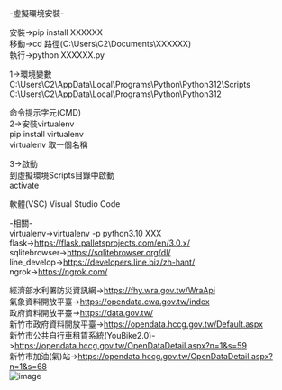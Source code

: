 -虛擬環境安裝-  

安裝->pip install XXXXXX  
移動->cd 路徑(C:\Users\C2\Documents\XXXXXX)  
執行->python XXXXXX.py  
  
1->環境變數  
C:\Users\C2\AppData\Local\Programs\Python\Python312\Scripts  
C:\Users\C2\AppData\Local\Programs\Python\Python312  
  
命令提示字元(CMD)  
2->安裝virtualenv  
pip install virtualenv  
virtualenv 取一個名稱  
  
3->啟動  
到虛擬環境Scripts目錄中啟動  
activate  

軟體(VSC)
Visual Studio Code  


-相關-  
virtualenv->virtualenv -p python3.10 XXX  
flask->https://flask.palletsprojects.com/en/3.0.x/  
sqlitebrowser->https://sqlitebrowser.org/dl/  
line_develop->https://developers.line.biz/zh-hant/  
ngrok->https://ngrok.com/  
    
經濟部水利署防災資訊網->https://fhy.wra.gov.tw/WraApi  
氣象資料開放平臺->https://opendata.cwa.gov.tw/index  
政府資料開放平臺->https://data.gov.tw/  
新竹市政府資料開放平臺->https://opendata.hccg.gov.tw/Default.aspx  
新竹市公共自行車租賃系統(YouBike2.0)->https://opendata.hccg.gov.tw/OpenDataDetail.aspx?n=1&s=59  
新竹市加油(氣)站->https://opendata.hccg.gov.tw/OpenDataDetail.aspx?n=1&s=68  
![image](https://github.com/miyachun/chu-web-program/blob/main/demo.png)
